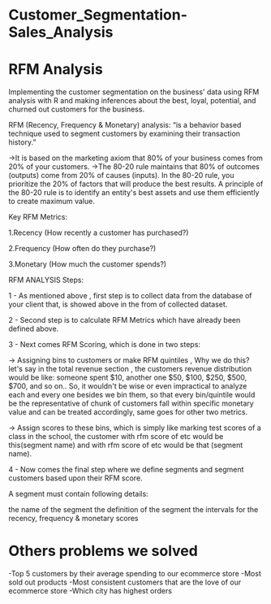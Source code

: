 # Customer_Segmentation-Sales_Analysis
# RFM Analysis
Implementing the customer segmentation on the business' data using RFM analysis with R and making inferences about the best, loyal, potential, and churned out customers for the business.

RFM (Recency, Frequency & Monetary) analysis: “is a behavior based technique used to segment customers by examining their transaction history.”

->It is based on the marketing axiom that 80% of your business comes from 20% of your customers. ->The 80-20 rule maintains that 80% of outcomes (outputs) come from 20% of causes (inputs). In the 80-20 rule, you prioritize the 20% of factors that will produce the best results. A principle of the 80-20 rule is to identify an entity's best assets and use them efficiently to create maximum value.

Key RFM Metrics:

1.Recency (How recently a customer has purchased?)

2.Frequency (How often do they purchase?)

3.Monetary (How much the customer spends?)


RFM ANALYSIS Steps:

1 - As mentioned above , first step is to collect data from the database of your client that, is showed above in the from of collected dataset.

2 - Second step is to calculate RFM Metrics which have already been defined above. 


3 - Next comes RFM Scoring, which is done in two steps:

-> Assigning bins to customers or make RFM quintiles , Why we do this? let's say in the total revenue section , the customers revenue distribution would be like: someone spent $10, another one $50, $100, $250, $500, $700, and so on.. So, it wouldn't be wise or even impractical to analyze each and every one besides we bin them, so that every bin/quintile would be the representative of chunk of customers fall within specific monetary value and can be treated accordingly, same goes for other two metrics.


-> Assign scores to these bins, which is simply like marking test scores of a class in the school, the customer with rfm score of etc would be this(segment name) and with rfm score of etc would be that (segment name).

4 - Now comes the final step where we define segments and segment customers based upon their RFM score.

A segment must contain following details:

the name of the segment the definition of the segment the intervals for the recency, frequency & monetary scores


# Others problems we solved
-Top 5 customers by their average spending to our ecommerce store
-Most sold out products
-Most consistent customers that are the love of our ecommerce store
-Which city has highest orders

